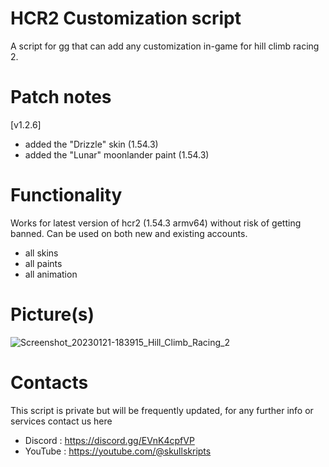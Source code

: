 # HCR2 Customization script
A script for gg that can add any customization in-game for hill climb racing 2.

# Patch notes
[v1.2.6]
* added the "Drizzle" skin (1.54.3)
* added the "Lunar" moonlander paint (1.54.3)

# Functionality
Works for latest version of hcr2 (1.54.3 armv64) without risk of getting banned. Can be used on both new and existing accounts.

* all skins
* all paints
* all animation

# Picture(s)
![Screenshot_20230121-183915_Hill_Climb_Racing_2](https://user-images.githubusercontent.com/41923731/213879988-f9f0244c-62fd-4e66-9e4b-259585eab86b.jpg)


# Contacts
This script is private but will be frequently updated, for any further info or services contact us here
* Discord : https://discord.gg/EVnK4cpfVP
* YouTube : https://youtube.com/@skullskripts

